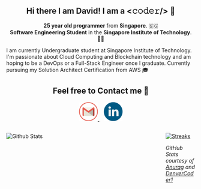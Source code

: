<!--github banner-->

<!-- self introduction-->
<h2 align = 'center'> Hi there I am David! I am a <𝚌𝚘𝚍𝚎𝚛/> 👋</h2>
<p align='center'>
  <b>25 year old programmer</b> from <b>Singapore</b>. 🇸🇬 </br>
  <b>Software Engineering Student</b> in the <b> Singapore Institute of Technology</b>. 👨‍💻 </br>
</p>

I am currently Undergraduate student at Singapore Institute of Technology. I'm passionate about Cloud Computing and Blockchain technology and am hoping to be a DevOps or a Full-Stack Engineer once I graduate. Currently pursuing my Solution Architect Certification from AWS 🎓

<!-- Contact Section-->
<h2 align = 'center'> Feel free to Contact me 💬</h2>
<p align = 'center'>
    <a href = "mailto: alphonsekoh@gmail.com"><img height = "50" src= "https://github.com/alphonsekoh/alphonsekoh/blob/main/assets/gmail.png" alt = "Email">
    </a>&nbsp;&nbsp;
    <a href = "https://www.linkedin.com/in/koh-huan-yin/"><img height = "50" src ="https://github.com/alphonsekoh/alphonsekoh/blob/main/assets/linkedin.png" alt = "LinkedIn">
    </a>
<!--To add personal website for portfolio in the future-->
</p>


<!--Github stats API-->
<h2></h2>

<p>
  <a href="https://github.com/anuraghazra/github-readme-stats">
    <img align="left" height = "160" width = "425" src="https://github-readme-stats.vercel.app/api?username=alphonsekoh&show_icons=true&count_private=true&hide=issues,contribs&theme=vision-friendly-dark&hide_border=false" style="max-width:100%;height:auto;" alt="Github Stats" />
  </a>

  <a href="https://github.com/DenverCoder1/github-readme-streak-stats">
    <img height = "160" width = "425" src="https://github-readme-streak-stats.herokuapp.com/?user=alphonsekoh&theme=dark&hide_border=false" style="max-width:100%;height:auto;" alt="Streaks" />
  </a>
</p>

<p align='left'>
  <i>GitHub Stats courtesy of <a href="https://github.com/anuraghazra/github-readme-stats">Anurag</a> and <a href ="https://github.com/DenverCoder1/github-readme-streak-stats">DenverCoder1</a></i>
</p>

